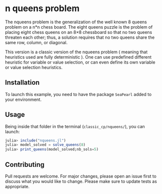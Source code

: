 # n queens problem

The nqueens problem is the generalization of the well known 8 queens problem on a n\*n chess board. The eight queens puzzle is the problem of placing eight chess queens on an 8×8 chessboard so that no two queens threaten each other; thus, a solution requires that no two queens share the same row, column, or diagonal.


This version is a classic version of the nqueens problem ( meaning that heuristics used are fully deterministic ). One can use predefined different heuristic for variable or value selection, or can even define its own variable or value selection heuristics.

## Installation

To launch this example, you need to have the package `SeaPearl` added to your environment.

## Usage

Being inside that folder in the terminal (`classic_cp/nqueens/`), you can launch:

```julia
julia> include("nqueens.jl")
julia> model_solved = solve_queens(8)
julia> print_queens(model_solved;nb_sols=5)
```

## Contributing

Pull requests are welcome. For major changes, please open an issue first to discuss what you would like to change.
Please make sure to update tests as appropriate.
